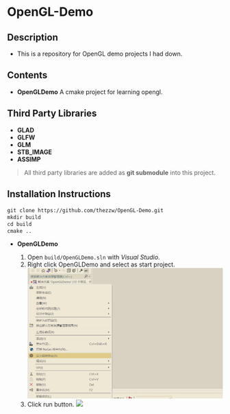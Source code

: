 # __OpenGL-Demo__
## __Description__
* This is a repository for OpenGL demo projects I had down.

## __Contents__
* __OpenGLDemo__ A cmake project for learning opengl.

## __Third Party Libraries__
* __GLAD__
* __GLFW__
* __GLM__
* __STB_IMAGE__
* __ASSIMP__
> All third party libraries are added as __git submodule__ into this project.

## __Installation Instructions__
```
git clone https://github.com/thezzw/OpenGL-Demo.git
mkdir build
cd build
cmake ..
```
* __OpenGLDemo__

    1. Open `build/OpenGLDemo.sln` with _Visual Studio_.
    2. Right click OpenGLDemo and select as start project.
    ![](img/vs_config_0.png)
    3. Click run button.
    ![](img/vs_effect_0.gif)
